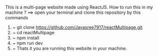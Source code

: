 This is a multi-page website made using ReactJS.
How to run this in my machine ?
==> open your terminal and clone this repository by this commands
1. ~ git clone https://github.com/Jayasree7917/reactMultipage.git
2. ~ cd reactMultipage
3. ~ npm install
4. ~ npm run dev
5. ~ Thats it you are running this website in your machine.
